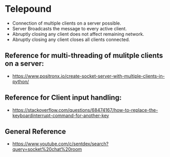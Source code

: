 # Telepound

* Connection of multiple clients on a server possible.
* Server Broadcasts the message to every active client.
* Abruptly closing any client does not affect remaining network.
* Abruptly closing any client closes all clients connected.


## Reference for multi-threading of mulitple clients on a server:
* https://www.positronx.io/create-socket-server-with-multiple-clients-in-python/

## Reference for Client input handling:
* https://stackoverflow.com/questions/68474167/how-to-replace-the-keyboardinterrupt-command-for-another-key

## General Reference
* https://www.youtube.com/c/sentdex/search?query=socket%20chat%20room